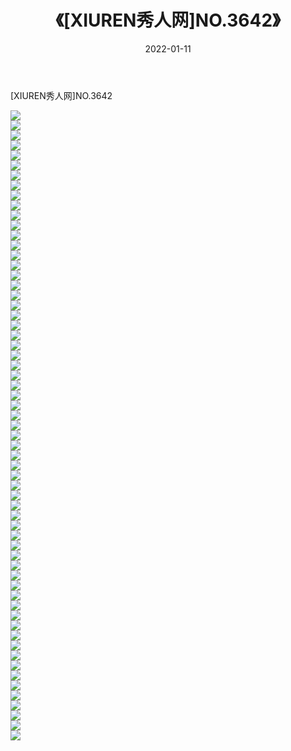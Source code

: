 ﻿---
layout: post
title:  《[XIUREN秀人网]NO.3642》
date:   2022-01-11
img: http://img.660000.xyz/Sharelink/秀人网/秀人网第04部分/[XIUREN秀人网]NO.3642/000.jpg
categories: [美女, 清纯, 唯美]
---

[XIUREN秀人网]NO.3642

 ![](http://img.660000.xyz/Sharelink/秀人网/秀人网第04部分/[XIUREN秀人网]NO.3642/001.jpg) <br>![](http://img.660000.xyz/Sharelink/秀人网/秀人网第04部分/[XIUREN秀人网]NO.3642/002.jpg) <br>![](http://img.660000.xyz/Sharelink/秀人网/秀人网第04部分/[XIUREN秀人网]NO.3642/003.jpg) <br>![](http://img.660000.xyz/Sharelink/秀人网/秀人网第04部分/[XIUREN秀人网]NO.3642/004.jpg) <br>![](http://img.660000.xyz/Sharelink/秀人网/秀人网第04部分/[XIUREN秀人网]NO.3642/005.jpg) <br>![](http://img.660000.xyz/Sharelink/秀人网/秀人网第04部分/[XIUREN秀人网]NO.3642/006.jpg) <br>![](http://img.660000.xyz/Sharelink/秀人网/秀人网第04部分/[XIUREN秀人网]NO.3642/007.jpg) <br>![](http://img.660000.xyz/Sharelink/秀人网/秀人网第04部分/[XIUREN秀人网]NO.3642/008.jpg) <br>![](http://img.660000.xyz/Sharelink/秀人网/秀人网第04部分/[XIUREN秀人网]NO.3642/009.jpg) <br>![](http://img.660000.xyz/Sharelink/秀人网/秀人网第04部分/[XIUREN秀人网]NO.3642/010.jpg) <br>![](http://img.660000.xyz/Sharelink/秀人网/秀人网第04部分/[XIUREN秀人网]NO.3642/011.jpg) <br>![](http://img.660000.xyz/Sharelink/秀人网/秀人网第04部分/[XIUREN秀人网]NO.3642/012.jpg) <br>![](http://img.660000.xyz/Sharelink/秀人网/秀人网第04部分/[XIUREN秀人网]NO.3642/013.jpg) <br>![](http://img.660000.xyz/Sharelink/秀人网/秀人网第04部分/[XIUREN秀人网]NO.3642/014.jpg) <br>![](http://img.660000.xyz/Sharelink/秀人网/秀人网第04部分/[XIUREN秀人网]NO.3642/015.jpg) <br>![](http://img.660000.xyz/Sharelink/秀人网/秀人网第04部分/[XIUREN秀人网]NO.3642/016.jpg) <br>![](http://img.660000.xyz/Sharelink/秀人网/秀人网第04部分/[XIUREN秀人网]NO.3642/017.jpg) <br>![](http://img.660000.xyz/Sharelink/秀人网/秀人网第04部分/[XIUREN秀人网]NO.3642/018.jpg) <br>![](http://img.660000.xyz/Sharelink/秀人网/秀人网第04部分/[XIUREN秀人网]NO.3642/019.jpg) <br>![](http://img.660000.xyz/Sharelink/秀人网/秀人网第04部分/[XIUREN秀人网]NO.3642/020.jpg) <br>![](http://img.660000.xyz/Sharelink/秀人网/秀人网第04部分/[XIUREN秀人网]NO.3642/021.jpg) <br>![](http://img.660000.xyz/Sharelink/秀人网/秀人网第04部分/[XIUREN秀人网]NO.3642/022.jpg) <br>![](http://img.660000.xyz/Sharelink/秀人网/秀人网第04部分/[XIUREN秀人网]NO.3642/023.jpg) <br>![](http://img.660000.xyz/Sharelink/秀人网/秀人网第04部分/[XIUREN秀人网]NO.3642/024.jpg) <br>![](http://img.660000.xyz/Sharelink/秀人网/秀人网第04部分/[XIUREN秀人网]NO.3642/025.jpg) <br>![](http://img.660000.xyz/Sharelink/秀人网/秀人网第04部分/[XIUREN秀人网]NO.3642/026.jpg) <br>![](http://img.660000.xyz/Sharelink/秀人网/秀人网第04部分/[XIUREN秀人网]NO.3642/027.jpg) <br>![](http://img.660000.xyz/Sharelink/秀人网/秀人网第04部分/[XIUREN秀人网]NO.3642/028.jpg) <br>![](http://img.660000.xyz/Sharelink/秀人网/秀人网第04部分/[XIUREN秀人网]NO.3642/029.jpg) <br>![](http://img.660000.xyz/Sharelink/秀人网/秀人网第04部分/[XIUREN秀人网]NO.3642/030.jpg) <br>![](http://img.660000.xyz/Sharelink/秀人网/秀人网第04部分/[XIUREN秀人网]NO.3642/031.jpg) <br>![](http://img.660000.xyz/Sharelink/秀人网/秀人网第04部分/[XIUREN秀人网]NO.3642/032.jpg) <br>![](http://img.660000.xyz/Sharelink/秀人网/秀人网第04部分/[XIUREN秀人网]NO.3642/033.jpg) <br>![](http://img.660000.xyz/Sharelink/秀人网/秀人网第04部分/[XIUREN秀人网]NO.3642/034.jpg) <br>![](http://img.660000.xyz/Sharelink/秀人网/秀人网第04部分/[XIUREN秀人网]NO.3642/035.jpg) <br>![](http://img.660000.xyz/Sharelink/秀人网/秀人网第04部分/[XIUREN秀人网]NO.3642/036.jpg) <br>![](http://img.660000.xyz/Sharelink/秀人网/秀人网第04部分/[XIUREN秀人网]NO.3642/037.jpg) <br>![](http://img.660000.xyz/Sharelink/秀人网/秀人网第04部分/[XIUREN秀人网]NO.3642/038.jpg) <br>![](http://img.660000.xyz/Sharelink/秀人网/秀人网第04部分/[XIUREN秀人网]NO.3642/039.jpg) <br>![](http://img.660000.xyz/Sharelink/秀人网/秀人网第04部分/[XIUREN秀人网]NO.3642/040.jpg) <br>![](http://img.660000.xyz/Sharelink/秀人网/秀人网第04部分/[XIUREN秀人网]NO.3642/041.jpg) <br>![](http://img.660000.xyz/Sharelink/秀人网/秀人网第04部分/[XIUREN秀人网]NO.3642/042.jpg) <br>![](http://img.660000.xyz/Sharelink/秀人网/秀人网第04部分/[XIUREN秀人网]NO.3642/043.jpg) <br>![](http://img.660000.xyz/Sharelink/秀人网/秀人网第04部分/[XIUREN秀人网]NO.3642/044.jpg) <br>![](http://img.660000.xyz/Sharelink/秀人网/秀人网第04部分/[XIUREN秀人网]NO.3642/045.jpg) <br>![](http://img.660000.xyz/Sharelink/秀人网/秀人网第04部分/[XIUREN秀人网]NO.3642/046.jpg) <br>![](http://img.660000.xyz/Sharelink/秀人网/秀人网第04部分/[XIUREN秀人网]NO.3642/047.jpg) <br>![](http://img.660000.xyz/Sharelink/秀人网/秀人网第04部分/[XIUREN秀人网]NO.3642/048.jpg) <br>![](http://img.660000.xyz/Sharelink/秀人网/秀人网第04部分/[XIUREN秀人网]NO.3642/049.jpg) <br>![](http://img.660000.xyz/Sharelink/秀人网/秀人网第04部分/[XIUREN秀人网]NO.3642/050.jpg) <br>![](http://img.660000.xyz/Sharelink/秀人网/秀人网第04部分/[XIUREN秀人网]NO.3642/051.jpg) <br>![](http://img.660000.xyz/Sharelink/秀人网/秀人网第04部分/[XIUREN秀人网]NO.3642/052.jpg) <br>![](http://img.660000.xyz/Sharelink/秀人网/秀人网第04部分/[XIUREN秀人网]NO.3642/053.jpg) <br>![](http://img.660000.xyz/Sharelink/秀人网/秀人网第04部分/[XIUREN秀人网]NO.3642/054.jpg) <br>![](http://img.660000.xyz/Sharelink/秀人网/秀人网第04部分/[XIUREN秀人网]NO.3642/055.jpg) <br>![](http://img.660000.xyz/Sharelink/秀人网/秀人网第04部分/[XIUREN秀人网]NO.3642/056.jpg) <br>![](http://img.660000.xyz/Sharelink/秀人网/秀人网第04部分/[XIUREN秀人网]NO.3642/057.jpg) <br>![](http://img.660000.xyz/Sharelink/秀人网/秀人网第04部分/[XIUREN秀人网]NO.3642/058.jpg) <br>![](http://img.660000.xyz/Sharelink/秀人网/秀人网第04部分/[XIUREN秀人网]NO.3642/059.jpg) <br>![](http://img.660000.xyz/Sharelink/秀人网/秀人网第04部分/[XIUREN秀人网]NO.3642/060.jpg) <br>![](http://img.660000.xyz/Sharelink/秀人网/秀人网第04部分/[XIUREN秀人网]NO.3642/061.jpg) <br>![](http://img.660000.xyz/Sharelink/秀人网/秀人网第04部分/[XIUREN秀人网]NO.3642/062.jpg) <br>![](http://img.660000.xyz/Sharelink/秀人网/秀人网第04部分/[XIUREN秀人网]NO.3642/063.jpg) <br>